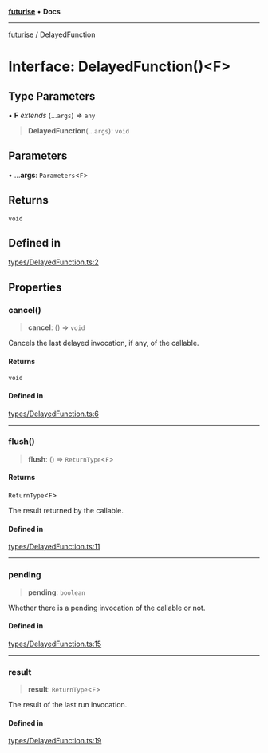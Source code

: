 [**futurise**](../README.md) • **Docs**

***

[futurise](../README.md) / DelayedFunction

# Interface: DelayedFunction()\<F\>

## Type Parameters

• **F** *extends* (...`args`) => `any`

> **DelayedFunction**(...`args`): `void`

## Parameters

• ...**args**: `Parameters`\<`F`\>

## Returns

`void`

## Defined in

[types/DelayedFunction.ts:2](https://github.com/nevoland/futurise/blob/8a513686f5c22d687856d3646a9ab51e2997391d/lib/types/DelayedFunction.ts#L2)

## Properties

### cancel()

> **cancel**: () => `void`

Cancels the last delayed invocation, if any, of the callable.

#### Returns

`void`

#### Defined in

[types/DelayedFunction.ts:6](https://github.com/nevoland/futurise/blob/8a513686f5c22d687856d3646a9ab51e2997391d/lib/types/DelayedFunction.ts#L6)

***

### flush()

> **flush**: () => `ReturnType`\<`F`\>

#### Returns

`ReturnType`\<`F`\>

The result returned by the callable.

#### Defined in

[types/DelayedFunction.ts:11](https://github.com/nevoland/futurise/blob/8a513686f5c22d687856d3646a9ab51e2997391d/lib/types/DelayedFunction.ts#L11)

***

### pending

> **pending**: `boolean`

Whether there is a pending invocation of the callable or not.

#### Defined in

[types/DelayedFunction.ts:15](https://github.com/nevoland/futurise/blob/8a513686f5c22d687856d3646a9ab51e2997391d/lib/types/DelayedFunction.ts#L15)

***

### result

> **result**: `ReturnType`\<`F`\>

The result of the last run invocation.

#### Defined in

[types/DelayedFunction.ts:19](https://github.com/nevoland/futurise/blob/8a513686f5c22d687856d3646a9ab51e2997391d/lib/types/DelayedFunction.ts#L19)
